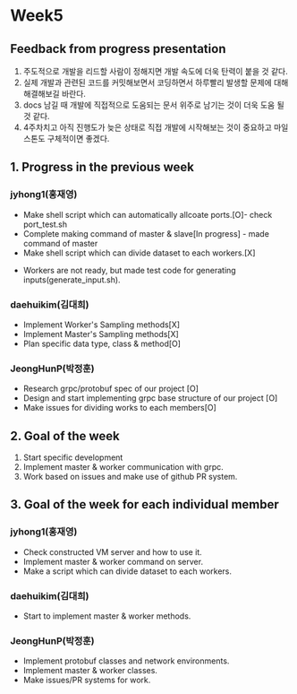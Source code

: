 # Week5
## Feedback from progress presentation
1. 주도적으로 개발을 리드할 사람이 정해지면 개발 속도에 더욱 탄력이 붙을 것 같다.
2. 실제 개발과 관련된 코드를 커밋해보면서 코딩하면서 하루빨리 발생할 문제에 대해 해결해보길 바란다.
3. docs 남길 때 개발에 직접적으로 도움되는 문서 위주로 남기는 것이 더욱 도움 될 것 같다.
4. 4주차치고 아직 진행도가 늦은 상태로 직접 개발에 시작해보는 것이 중요하고 마일스톤도 구체적이면 좋겠다.

## 1. Progress in the previous week
### jyhong1(홍재영)
* Make shell script which can automatically allcoate ports.[O]- check port_test.sh
* Complete making command of master & slave[In progress] - made command of master
* Make shell script which can divide dataset to each workers.[X]
- Workers are not ready, but made test code for generating inputs(generate_input.sh).

### daehuikim(김대희)
* Implement Worker's Sampling methods[X]
* Implement Master's Sampling methods[X]
* Plan specific data type, class & method[O]

### JeongHunP(박정훈)
* Research grpc/protobuf spec of our project [O]
* Design and start implementing grpc base structure of our project [O]
* Make issues for dividing works to each members[O]

## 2. Goal of the week
1. Start specific development
2. Implement master & worker communication with grpc.
3. Work based on issues and make use of github PR system.

## 3. Goal of the week for each individual member
### jyhong1(홍재영)
* Check constructed VM server and how to use it.
* Implement master & worker command on server.
* Make a script which can divide dataset to each workers.

### daehuikim(김대희)
* Start to implement master & worker methods.

### JeongHunP(박정훈)
* Implement protobuf classes and network environments.
* Implement master & worker classes.
* Make issues/PR systems for work.